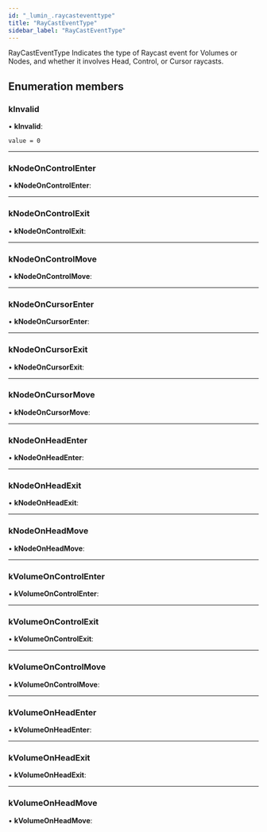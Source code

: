 ```yaml
---
id: "_lumin_.raycasteventtype"
title: "RayCastEventType"
sidebar_label: "RayCastEventType"
---
```


RayCastEventType Indicates the type of Raycast event for Volumes or Nodes,
and whether it involves Head, Control, or Cursor raycasts.

## Enumeration members

###  kInvalid

• **kInvalid**:

`value = 0`

___

###  kNodeOnControlEnter

• **kNodeOnControlEnter**:

___

###  kNodeOnControlExit

• **kNodeOnControlExit**:

___

###  kNodeOnControlMove

• **kNodeOnControlMove**:

___

###  kNodeOnCursorEnter

• **kNodeOnCursorEnter**:

___

###  kNodeOnCursorExit

• **kNodeOnCursorExit**:

___

###  kNodeOnCursorMove

• **kNodeOnCursorMove**:

___

###  kNodeOnHeadEnter

• **kNodeOnHeadEnter**:

___

###  kNodeOnHeadExit

• **kNodeOnHeadExit**:

___

###  kNodeOnHeadMove

• **kNodeOnHeadMove**:

___

###  kVolumeOnControlEnter

• **kVolumeOnControlEnter**:

___

###  kVolumeOnControlExit

• **kVolumeOnControlExit**:

___

###  kVolumeOnControlMove

• **kVolumeOnControlMove**:

___

###  kVolumeOnHeadEnter

• **kVolumeOnHeadEnter**:

___

###  kVolumeOnHeadExit

• **kVolumeOnHeadExit**:

___

###  kVolumeOnHeadMove

• **kVolumeOnHeadMove**:
